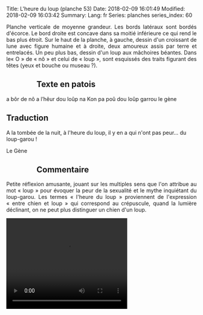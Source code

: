 Title: L'heure du loup (planche 53)
Date: 2018-02-09 16:01:49
Modified: 2018-02-09 16:03:42
Summary: 
Lang: fr
Series: planches
series_index: 60

<p style="text-align:justify;">Planche verticale de moyenne grandeur. Les bords latéraux sont bordés d'écorce. Le bord droite est concave dans sa moitié inférieure ce qui rend le bas plus étroit. Sur le haut de la planche, à gauche, dessin d'un croissant de lune avec figure humaine et à droite, deux amoureux assis par terre et entrelacés. Un peu plus bas, dessin d'un loup aux mâchoires béantes. Dans le« O » de « nô » et celui de « loup », sont esquissés des traits figurant des têtes (yeux et bouche ou museau ?). </p>

<figure class="image-block" style="float: left;">
  <img alt="" src="{static}/images/planche_53.png">
  <figcaption style="max-width: 280px"></figcaption>
</figure>

## Texte en patois
a  bôr de  nô a  l’hêur  dou  loûp na  Kon  pa  poû  dou  loûp  garrou                     le  gène
<figure class="image-block" style="float: right;">
  <img alt="" src="{static}/images/planche_53_dessin_amoureux.png">
  <figcaption style="max-width: 231px"></figcaption>
</figure>


## Traduction
A la tombée de la nuit, à l'heure du loup, il y en a qui n'ont pas peur… du loup-garou !

Le Gène

<figure class="image-block" style="float: left;">
  <img alt="" src="{static}/images/planche_53-dessin_loup.png">
  <figcaption style="max-width: 220px"></figcaption>
</figure>


## Commentaire
<p style="text-align:justify;">Petite réflexion amusante, jouant sur les multiples sens que l'on attribue au mot « loup » pour évoquer la peur de la sexualité et le mythe inquiétant du loup-garou.
Les termes « l'heure du loup » proviennent de l'expression « entre chien et loup » qui correspond au crépuscule, quand la lumière déclinant, on ne peut plus distinguer un chien d'un loup.</p>



<video width="320" height="240" controls>
  <source src="https://d1njpgd0ygatdn.cloudfront.net/video_53.mp4" type="video/mp4">
</video>
